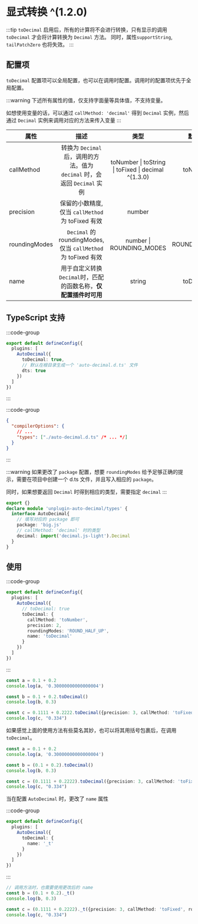 # 显式转换 ^(1.2.0)

:::tip
`toDecimal` 启用后，所有的计算将不会进行转换，只有显示的调用 `toDecimal` 才会将计算转换为 `Decimal` 方法。
同时，属性`supportString`, `tailPatchZero` 也将失效。
:::

## 配置项
`toDecimal` 配置项可以全局配置，也可以在调用时配置。调用时的配置项优先于全局配置。

:::warning
下述所有属性的值，仅支持字面量等具体值，不支持变量。

如想使用变量的话，可以通过 `callMethod: 'decimal'` 得到 `Decimal` 实例，然后通过 `Decimal` 实例来调用对应的方法来传入变量
:::

| 属性               | 描述                  | 类型     | 默认值     | 
| ----------------  | :-------------------: | :------: |:------: |
| callMethod | 转换为 `Decimal` 后，调用的方法。值为 `decimal` 时，会返回 `Decimal` 实例 | toNumber \| toString \| toFixed \| decimal ^(1.3.0) | toNumber | 
| precision | 保留的小数精度, 仅当 `callMethod` 为 toFixed 有效 | number | 2 |
| roundingModes | `Decimal` 的 roundingModes, 仅当 `callMethod` 为 toFixed 有效 | number \| ROUNDING_MODES | ROUND_HALF_UP |
| name | 用于自定义转换 `Decimal`时，匹配的函数名称，**仅配置插件时可用** | string  | toDecimal |

## TypeScript 支持

:::code-group

```ts [vite.config.ts]
export default defineConfig({
  plugins: [
    AutoDecimal({
      toDecimal: true,
      // 默认在根目录生成一个 'auto-decimal.d.ts' 文件
      dts: true
    })
  ]
})
```
:::

:::code-group

```json [tsconfig.json]
{
  "compilerOptions": {
    // ...
    "types": ["./auto-decimal.d.ts" /* ... */]
  }
}
```
:::

:::warning
如果更改了 `package` 配置，想要 `roundingModes` 给予足够正确的提示，需要在项目中创建一个 d.ts 文件，并且写入相应的 `package`。

同时，如果想要返回 `Decimal` 时得到相应的类型，需要指定 `decimal`
:::
```ts
export {}
declare module 'unplugin-auto-decimal/types' {
  interface AutoDecimal{
    // 填写对应的 package 即可
    package: 'big.js'
    // callMethod: 'decimal' 时的类型
    decimal: import('decimal.js-light').Decimal
  }
}
```

## 使用
:::code-group
```ts [vite.config.ts]
export default defineConfig({
  plugins: [
    AutoDecimal({
      // toDecimal: true
      toDecimal: { 
        callMethod: 'toNumber', 
        precision: 2, 
        roundingModes: 'ROUND_HALF_UP',
        name: 'toDecimal'
      }
    })
  ]
})
```
:::
```ts
const a = 0.1 + 0.2
console.log(a, '0.30000000000000004')

const b = 0.1 + 0.2.toDecimal()
console.log(b, 0.3)

const c = 0.1111 + 0.2222.toDecimal({precision: 3, callMethod: 'toFixed', roundingModes: 'ROUND_UP'})
console.log(c, "0.334")
```

如果感觉上面的使用方法有些莫名其妙，也可以将其用括号包裹后，在调用 `toDecimal`。
```ts
const a = 0.1 + 0.2
console.log(a, '0.30000000000000004')

const b = (0.1 + 0.2).toDecimal()
console.log(b, 0.3)

const c = (0.1111 + 0.2222).toDecimal({precision: 3, callMethod: 'toFixed', roundingModes: 'ROUND_UP'})
console.log(c, "0.334")
```

当在配置 `AutoDecimal` 时，更改了 `name` 属性

:::code-group
```ts [vite.config.ts] {5}
export default defineConfig({
  plugins: [
    AutoDecimal({
      toDecimal: { 
        name: '_t'
      }
    })
  ]
})
```
:::
```ts
// 调用方法时，也需要使用更改后的 name
const b = (0.1 + 0.2)._t()
console.log(b, 0.3)

const c = (0.1111 + 0.2222)._t({precision: 3, callMethod: 'toFixed', roundingModes: 'ROUND_UP'})
console.log(c, "0.334")
```